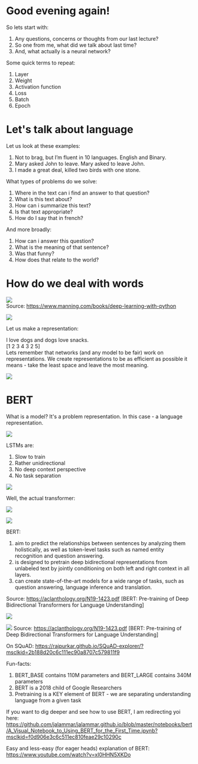 # Good evening again!

So lets start with:
1. Any questions, concerns or thoughts from our last lecture? 
2. So one from me, what did we talk about last time? 
3. And, what actually is a neural network?

Some quick terms to repeat:
1. Layer
2. Weight
3. Activation function
4. Loss
5. Batch
6. Epoch

# Let's talk about language 

Let us look at these examples:  
1. Not to brag, but I’m fluent in 10 languages. English and Binary.
2. Mary asked John to leave. Mary asked to leave John.
3. I made a great deal, killed two birds with one stone.

What types of problems do we solve:  
1. Where in the text can i find an answer to that question?
2. What is this text about?
3. How can i summarize this text?
4. Is that text appropriate?
5. How do I say that in french?

And more broadly:  
1. How can i answer this question?
2. What is the meaning of that sentence?
3. Was that funny? 
4. How does that relate to the world?

# How do we deal with words

![](img/language-processing.png)  
Source: https://www.manning.com/books/deep-learning-with-python 

![](img/ngrams.png)  

Let us make a representation:  

I love dogs and dogs love snacks.  
[1 2 3 4 3 2 5]  
Lets remember that networks (and any model to be fair) work on representations. We create representations to be as efficient as possible it means - take the least space and leave the most meaning.

![](img/stopwords.png)

# BERT

What is a model? It's a problem representation. In this case - a language representation.  

![](img/lstm.jpg)

LSTMs are:
1. Slow to train
2. Rather unidirectional
3. No deep context perspective
4. No task separation

![](img/transformer.jpg)

Well, the actual transformer:  

![](img/transformer-nn.jpg)

![](img/trans-rnn.jpg)

BERT:
1. aim to predict the relationships between sentences by analyzing them holistically, as well as token-level tasks such as named entity recognition and question answering.
2. is designed to pretrain deep bidirectional representations from unlabeled text by jointly conditioning on both
left and right context in all layers. 
3. can create state-of-the-art models for a wide range of tasks, such as question answering,
language inference and translation.

Source: https://aclanthology.org/N19-1423.pdf [BERT: Pre-training of Deep Bidirectional Transformers for
Language Understanding]  

![](img/tokens-bert.png)

![](img/bert-steps.jpg)
Source: https://aclanthology.org/N19-1423.pdf [BERT: Pre-training of Deep Bidirectional Transformers for
Language Understanding]  

On SQuAD: https://rajpurkar.github.io/SQuAD-explorer/?msclkid=2b188d20c6c111ec90a8707c579811f9  

Fun-facts:
1. BERT_BASE contains 110M parameters and BERT_LARGE contains 340M parameters
2. BERT is a 2018 child of Google Researchers
3. Pretraining is a KEY element of BERT - we are separating understanding language from a given task

If you want to dig deeper and see how to use BERT, I am redirecting yoi here: https://github.com/jalammar/jalammar.github.io/blob/master/notebooks/bert/A_Visual_Notebook_to_Using_BERT_for_the_First_Time.ipynb?msclkid=f0d906e3c6c511ec810feae29c10290c

Easy and less-easy (for eager heads) explanation of BERT: https://www.youtube.com/watch?v=xI0HHN5XKDo 







